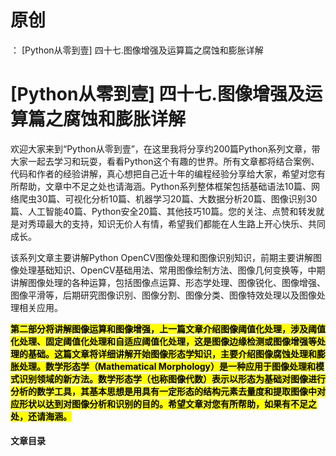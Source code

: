 # 原创
：  [Python从零到壹] 四十七.图像增强及运算篇之腐蚀和膨胀详解

# [Python从零到壹] 四十七.图像增强及运算篇之腐蚀和膨胀详解

欢迎大家来到“Python从零到壹”，在这里我将分享约200篇Python系列文章，带大家一起去学习和玩耍，看看Python这个有趣的世界。所有文章都将结合案例、代码和作者的经验讲解，真心想把自己近十年的编程经验分享给大家，希望对您有所帮助，文章中不足之处也请海涵。Python系列整体框架包括基础语法10篇、网络爬虫30篇、可视化分析10篇、机器学习20篇、大数据分析20篇、图像识别30篇、人工智能40篇、Python安全20篇、其他技巧10篇。您的关注、点赞和转发就是对秀璋最大的支持，知识无价人有情，希望我们都能在人生路上开心快乐、共同成长。

该系列文章主要讲解Python OpenCV图像处理和图像识别知识，前期主要讲解图像处理基础知识、OpenCV基础用法、常用图像绘制方法、图像几何变换等，中期讲解图像处理的各种运算，包括图像点运算、形态学处理、图像锐化、图像增强、图像平滑等，后期研究图像识别、图像分割、图像分类、图像特效处理以及图像处理相关应用。

<mark>**第二部分将讲解图像运算和图像增强，上一篇文章介绍图像阈值化处理，涉及阈值化处理、固定阈值化处理和自适应阈值化处理，这是图像边缘检测或图像增强等处理的基础。这篇文章将详细讲解开始图像形态学知识，主要介绍图像腐蚀处理和膨胀处理。数学形态学（Mathematical Morphology）是一种应用于图像处理和模式识别领域的新方法。数学形态学（也称图像代数）表示以形态为基础对图像进行分析的数学工具，其基本思想是用具有一定形态的结构元素去量度和提取图像中对应形状以达到对图像分析和识别的目的。希望文章对您有所帮助，如果有不足之处，还请海涵。**</mark>

#### 文章目录
